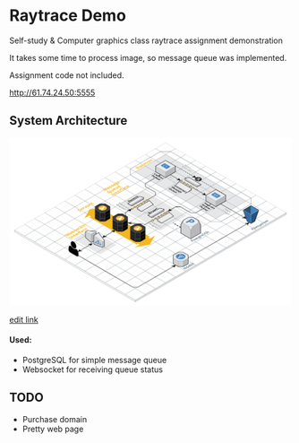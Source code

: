 # Raytrace Demo

Self-study & Computer graphics class raytrace assignment demonstration

It takes some time to process image, so message queue was implemented.

Assignment code not included.

http://61.74.24.50:5555

## System Architecture
![image](https://github.com/sonowz/sonowz-backend/blob/master/sonowz-raytrace/SystemArchitecture.png)

[edit link](https://app.cloudcraft.co/view/90ca36c3-b22b-4112-8b5e-d9420dcdee19?key=7hnJeHCJhj1sj34R8mcrig)

#### Used:
- PostgreSQL for simple message queue
- Websocket for receiving queue status

## TODO
- Purchase domain
- Pretty web page
